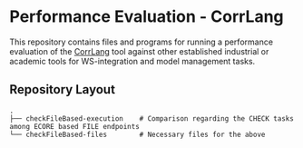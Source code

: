 # Performance Evaluation - CorrLang

This repository contains files and programs for running a performance evaluation of the [CorrLang](https://github.com/webminz/corr-lang) tool against other established industrial or academic tools for WS-integration and model management tasks.

## Repository Layout

```
.
├── checkFileBased-execution   	# Comparison regarding the CHECK tasks among ECORE based FILE endpoints
└── checkFileBased-files 		# Necessary files for the above
```


